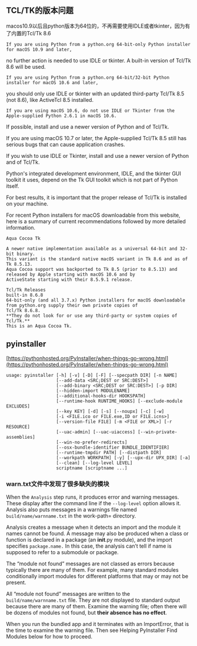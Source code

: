 ## TCL/TK的版本问题

macos10.9以后且python版本为64位的，不再需要使用IDLE或者tkinter，因为有了内置的Tcl/Tk 8.6

`If you are using Python from a python.org 64-bit-only Python installer for macOS 10.9 and later,`

no further action is needed to use IDLE or tkinter. A built-in version of Tcl/Tk 8.6 will be used.

`If you are using Python from a python.org 64-bit/32-bit Python installer for macOS 10.6 and later,`

you should only use IDLE or tkinter with an updated third-party Tcl/Tk 8.5 (not 8.6), like ActiveTcl 8.5 installed.

`If you are using macOS 10.6, do not use IDLE or Tkinter from the Apple-supplied Python 2.6.1 in macOS 10.6.`

If possible, install and use a newer version of Python and of Tcl/Tk.

If you are using macOS 10.7 or later, the Apple-supplied Tcl/Tk 8.5 still has serious bugs that can cause application
crashes.

If you wish to use IDLE or Tkinter, install and use a newer version of Python and of Tcl/Tk.

Python's integrated development environment, IDLE, and the tkinter GUI toolkit it uses, depend on the Tk GUI toolkit
which is not part of Python itself.

For best results, it is important that the proper release of Tcl/Tk is installed on your machine.

For recent Python installers for macOS downloadable from this website, here is a summary of current recommendations
followed by more detailed information.

```
Aqua Cocoa Tk

A newer native implementation available as a universal 64-bit and 32-bit binary.
This variant is the standard native macOS variant in Tk 8.6 and as of Tk 8.5.13.
Aqua Cocoa support was backported to Tk 8.5 (prior to 8.5.13) and released by Apple starting with macOS 10.6 and by
ActiveState starting with their 8.5.9.1 release.
```

```
Tcl/Tk Releases
built-in 8.6.8
64-bit-only (and all 3.7.x) Python installers for macOS downloadable from python.org supply their own private copies of
Tcl/Tk 8.6.8.
**They do not look for or use any third-party or system copies of Tcl/Tk.**
This is an Aqua Cocoa Tk.
```


## pyinstaller

[https://pythonhosted.org/PyInstaller/when-things-go-wrong.html](https://pythonhosted.org/PyInstaller/when-things-go-wrong.html)

```
usage: pyinstaller [-h] [-v] [-D] [-F] [--specpath DIR] [-n NAME]
                   [--add-data <SRC;DEST or SRC:DEST>]
                   [--add-binary <SRC;DEST or SRC:DEST>] [-p DIR]
                   [--hidden-import MODULENAME]
                   [--additional-hooks-dir HOOKSPATH]
                   [--runtime-hook RUNTIME_HOOKS] [--exclude-module EXCLUDES]
                   [--key KEY] [-d] [-s] [--noupx] [-c] [-w]
                   [-i <FILE.ico or FILE.exe,ID or FILE.icns>]
                   [--version-file FILE] [-m <FILE or XML>] [-r RESOURCE]
                   [--uac-admin] [--uac-uiaccess] [--win-private-assemblies]
                   [--win-no-prefer-redirects]
                   [--osx-bundle-identifier BUNDLE_IDENTIFIER]
                   [--runtime-tmpdir PATH] [--distpath DIR]
                   [--workpath WORKPATH] [-y] [--upx-dir UPX_DIR] [-a]
                   [--clean] [--log-level LEVEL]
                   scriptname [scriptname ...]
```

### warn.txt文件中发现了很多缺失的模块

When the `Analysis` step runs, it produces error and warning messages. These display after the command line if the
`--log-level` option allows it. Analysis also puts messages in a warnings file named `build/name/warnname.txt` in the
work-path= directory.

Analysis creates a message when it detects an import and the module it names cannot be found. A message may also be
produced when a class or function is declared in a package (an __init__.py module), and the import specifies `package.name.`
In this case, the analysis can’t tell if name is supposed to refer to a submodule or package.

The “module not found” messages are not classed as errors because typically there are many of them. For example, many
standard modules conditionally import modules for different platforms that may or may not be present.

All “module not found” messages are written to the `build/name/warnname.txt` file. They are not displayed to standard
output because there are many of them. Examine the warning file; often there will be dozens of modules not found, but
**their absence has no effect**.

When you run the bundled app and it terminates with an ImportError, that is the time to examine the warning file. Then
see Helping PyInstaller Find Modules below for how to proceed.

